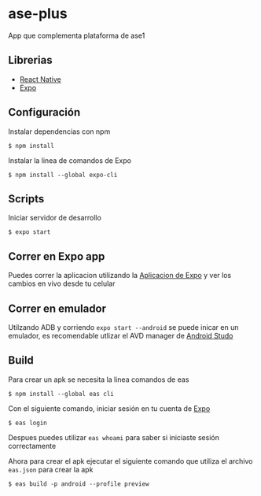 # ase-plus
App que complementa plataforma de ase1

## Librerias

- [React Native](https://reactnative.dev)
- [Expo](https://expo.dev)

## Configuración
Instalar dependencias con npm

	$ npm install

Instalar la linea de comandos de Expo

	$ npm install --global expo-cli
  
## Scripts
Iniciar servidor de desarrollo

	$ expo start
  
## Correr en Expo app
 Puedes correr la aplicacion utilizando la [Aplicacion de Expo](https://play.google.com/store/apps/details?id=host.exp.exponent) y ver los cambios en vivo desde tu celular
 
## Correr en emulador
 Utilzando ADB y corriendo `expo start --android` se puede inicar en un emulador, es recomendable utlizar el AVD manager de [Android Studo](https://developer.android.com/studio/)
 
 ## Build
 Para crear un apk se necesita la linea comandos de eas
 	
	$ npm install --global eas cli
	
Con el siguiente comando, iniciar sesión en tu cuenta de [Expo](https://expo.dev/signup)
	
	$ eas login
	
Despues puedes utilizar `eas whoami` para saber si iniciaste sesión correctamente

Ahora para crear el apk ejecutar el siguiente comando que utiliza el archivo `eas.json` para crear la apk  

	$ eas build -p android --profile preview
